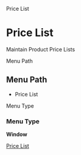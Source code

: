 
Price List
# Price List


Maintain Product Price Lists

Menu Path
## Menu Path



- Price List

Menu Type
### Menu Type

**Window**


[Price List](../../functional-guide/window/window-price-list.md)